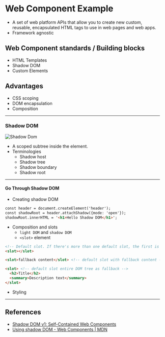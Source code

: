 # Web Component Example

- A set of web platform APIs that allow you to create new custom, reusable, encapsulated HTML tags to use in web pages and web apps.
- Framework agnostic

## Web Component standards / Building blocks

- HTML Templates
- Shadow DOM
- Custom Elements

## Advantages

- CSS scoping
- DOM encapsulation
- Composition

---

### Shadow DOM

![Shadow Dom](https://developer.mozilla.org/en-US/docs/Web/Web_Components/Using_shadow_DOM/shadowdom.svg)

- A scoped subtree inside the element.
- Terminologies
  - Shadow host
  - Shadow tree
  - Shadow boundary
  - Shadow root

---

#### Go Through Shadow DOM

- Creating shadow DOM

```HTML
const header = document.createElement('header');
const shadowRoot = header.attachShadow({mode: 'open'});
shadowRoot.innerHTML = '<h1>Hello Shadow DOM</h1>';
```

- Composition and slots
  - `light DOM` and `shadow DOM`
  - `<slot>` element

```HTML
<!-- Default slot. If there's more than one default slot, the first is used. -->
<slot></slot>

<slot>fallback content</slot> <!-- default slot with fallback content -->

<slot> <!-- default slot entire DOM tree as fallback -->
  <h2>Title</h2>
  <summary>Description text</summary>
</slot>
```

- Styling

---

## References

- [Shadow DOM v1: Self-Contained Web Components](https://developers.google.com/web/fundamentals/web-components/shadowdom)
- [Using shadow DOM - Web Components | MDN](https://developer.mozilla.org/en-US/docs/Web/Web_Components/Using_shadow_DOM)
